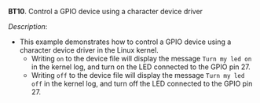 **BT10**. Control a GPIO device using a character device driver

*Description*:
- This example demonstrates how to control a GPIO device using a character device driver in the Linux kernel.
    - Writing `on` to the device file will display the message `Turn my led on` in the kernel log, and turn on the LED connected to the GPIO pin 27.
    - Writing `off` to the device file will display the message `Turn my led off` in the kernel log, and turn off the LED connected to the GPIO pin 27.
